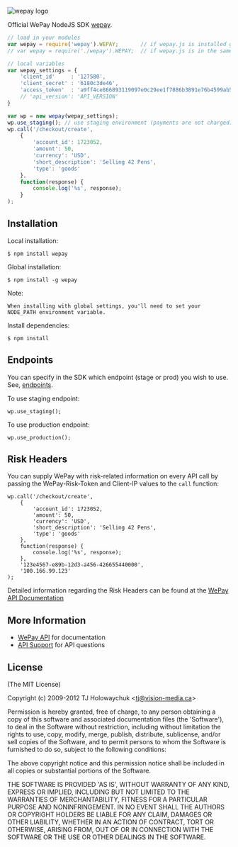 ![wepay logo](http://go.wepay.com/frontend/images/wepay-logo.svg)

  Official WePay NodeJS SDK [wepay](https://www.wepay.com).

```js
// load in your modules
var wepay = require('wepay').WEPAY;       // if wepay.js is installed globally/locally
// var wepay = require('./wepay').WEPAY;  // if wepay.js is in the same directory as your script

// local variables
var wepay_settings = {
	'client_id'     : '127580',
	'client_secret' : '6180c3de46',
	'access_token'  : 'a9ff4ce866893119097e0c29ee1f7886b3891e76b4599ab589c232b4f2f6ddcd', // used for oAuth2
	// 'api_version': 'API_VERSION'
}

var wp = new wepay(wepay_settings);
wp.use_staging(); // use staging environment (payments are not charged)
wp.call('/checkout/create',
	{
		'account_id': 1723052,
		'amount': 50,
        'currency': 'USD',
		'short_description': 'Selling 42 Pens',
		'type': 'goods'
	},
	function(response) {
		console.log('%s', response);
	}
);
```

## Installation

 Local installation:

    $ npm install wepay

 Global installation:

    $ npm install -g wepay

 Note:

    When installing with global settings, you'll need to set your NODE_PATH environment variable.

 Install dependencies:

    $ npm install

## Endpoints

  You can specify in the SDK which endpoint (stage or prod) you wish to use. See, [endpoints](https://stage.wepay.com/developer/reference/endpoints).

  To use staging endpoint:
    
    wp.use_staging();

  To use production endpoint:
    
    wp.use_production();

## Risk Headers

  You can supply WePay with risk-related information on every API call by passing the WePay-Risk-Token and Client-IP values to the `call` function:

```
wp.call('/checkout/create',
	{
		'account_id': 1723052,
		'amount': 50,
        'currency': 'USD',
		'short_description': 'Selling 42 Pens',
		'type': 'goods'
	},
	function(response) {
		console.log('%s', response);
	},
	'123e4567-e89b-12d3-a456-426655440000',
	'100.166.99.123'
);
```

  Detailed information regarding the Risk Headers can be found at the [WePay API Documentation](https://developer.wepay.com/reference/risk_headers)

## More Information

  * [WePay API](https://www.wepay.com/developer) for documentation
  * [API Support](https://support.wepay.com) for API questions

## License 

(The MIT License)

Copyright (c) 2009-2012 TJ Holowaychuk &lt;tj@vision-media.ca&gt;

Permission is hereby granted, free of charge, to any person obtaining
a copy of this software and associated documentation files (the
'Software'), to deal in the Software without restriction, including
without limitation the rights to use, copy, modify, merge, publish,
distribute, sublicense, and/or sell copies of the Software, and to
permit persons to whom the Software is furnished to do so, subject to
the following conditions:

The above copyright notice and this permission notice shall be
included in all copies or substantial portions of the Software.

THE SOFTWARE IS PROVIDED 'AS IS', WITHOUT WARRANTY OF ANY KIND,
EXPRESS OR IMPLIED, INCLUDING BUT NOT LIMITED TO THE WARRANTIES OF
MERCHANTABILITY, FITNESS FOR A PARTICULAR PURPOSE AND NONINFRINGEMENT.
IN NO EVENT SHALL THE AUTHORS OR COPYRIGHT HOLDERS BE LIABLE FOR ANY
CLAIM, DAMAGES OR OTHER LIABILITY, WHETHER IN AN ACTION OF CONTRACT,
TORT OR OTHERWISE, ARISING FROM, OUT OF OR IN CONNECTION WITH THE
SOFTWARE OR THE USE OR OTHER DEALINGS IN THE SOFTWARE.
